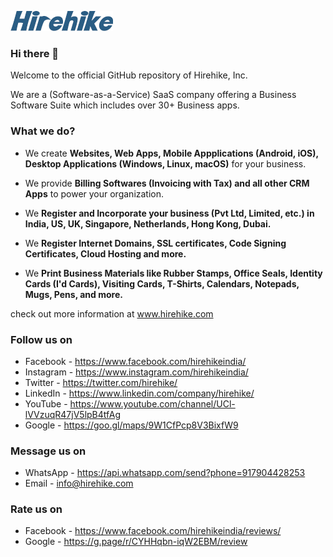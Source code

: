 ![Image](/hirehike_logo_white_small.png?raw=true "Hirehike Logo")

### Hi there 👋

Welcome to the official GitHub repository of Hirehike, Inc.

We are a (Software-as-a-Service) SaaS company offering a Business Software Suite which includes over 30+ Business apps.

### What we do?

* We create **Websites, Web Apps, Mobile Appplications (Android, iOS), Desktop Applications (Windows, Linux, macOS)** for your business.

* We provide **Billing Softwares (Invoicing with Tax) and all other CRM Apps** to power your organization.

* We **Register and Incorporate your business (Pvt Ltd, Limited, etc.) in India, US, UK, Singapore, Netherlands, Hong Kong, Dubai.**

* We **Register Internet Domains, SSL certificates, Code Signing Certificates, Cloud Hosting and more.**

* We **Print Business Materials like Rubber Stamps, Office Seals, Identity Cards (I'd Cards), Visiting Cards, T-Shirts, Calendars, Notepads, Mugs, Pens, and more.**

check out more information at www.hirehike.com

### Follow us on

* Facebook - https://www.facebook.com/hirehikeindia/
* Instagram - https://www.instagram.com/hirehikeindia/
* Twitter - https://twitter.com/hirehike/
* LinkedIn - https://www.linkedin.com/company/hirehike/
* YouTube - https://www.youtube.com/channel/UCl-lVVzuqR47jV5lpB4tfAg
* Google - https://goo.gl/maps/9W1CfPcp8V3BixfW9

### Message us on

* WhatsApp - https://api.whatsapp.com/send?phone=917904428253
* Email - info@hirehike.com

### Rate us on

* Facebook - https://www.facebook.com/hirehikeindia/reviews/
* Google - https://g.page/r/CYHHqbn-iqW2EBM/review
